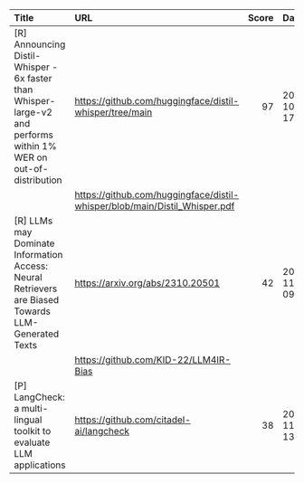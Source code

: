 | Title                                                                                                             | URL                                                                        |   Score | Date                |
|:------------------------------------------------------------------------------------------------------------------|:---------------------------------------------------------------------------|--------:|:--------------------|
| [R] Announcing Distil-Whisper - 6x faster than Whisper-large-v2 and performs within 1% WER on out-of-distribution | https://github.com/huggingface/distil-whisper/tree/main                    |      97 | 2023-10-31 17:49:08 |
|                                                                                                                   | https://github.com/huggingface/distil-whisper/blob/main/Distil_Whisper.pdf |         |                     |
| [R] LLMs may Dominate Information Access: Neural Retrievers are Biased Towards LLM-Generated Texts                | https://arxiv.org/abs/2310.20501                                           |      42 | 2023-11-01 09:28:56 |
|                                                                                                                   | https://github.com/KID-22/LLM4IR-Bias                                      |         |                     |
| [P] LangCheck: a multi-lingual toolkit to evaluate LLM applications                                               | https://github.com/citadel-ai/langcheck                                    |      38 | 2023-11-01 13:15:23 |